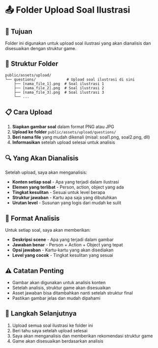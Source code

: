 # 📤 Folder Upload Soal Ilustrasi

## 🎯 Tujuan
Folder ini digunakan untuk upload soal ilustrasi yang akan dianalisis dan disesuaikan dengan struktur game.

## 📁 Struktur Folder
```
public/assets/upload/
└── questions/              # Upload soal ilustrasi di sini
    ├── [nama_file_1].png  # Soal ilustrasi 1
    ├── [nama_file_2].png  # Soal ilustrasi 2
    ├── [nama_file_3].png  # Soal ilustrasi 3
    └── ...
```

## 📋 Cara Upload
1. **Siapkan gambar soal** dalam format PNG atau JPG
2. **Upload ke folder** `public/assets/upload/questions/`
3. **Beri nama file** yang mudah dikenali (misal: soal1.png, soal2.png, dll)
4. **Informasikan** setelah upload selesai untuk analisis

## 🔍 Yang Akan Dianalisis
Setelah upload, saya akan menganalisis:
- **Konten setiap soal** - Apa yang terjadi dalam ilustrasi
- **Elemen yang terlibat** - Person, action, object yang ada
- **Tingkat kesulitan** - Sesuai untuk level berapa
- **Struktur jawaban** - Kartu apa saja yang dibutuhkan
- **Urutan level** - Susunan yang logis dari mudah ke sulit

## 📝 Format Analisis
Untuk setiap soal, saya akan memberikan:
- **Deskripsi scene** - Apa yang terjadi dalam gambar
- **Jawaban benar** - Person + Action + Object yang tepat
- **Opsi jawaban** - Kartu-kartu yang akan disediakan
- **Level yang cocok** - Tingkat kesulitan yang sesuai

## ⚠️ Catatan Penting
- Gambar akan digunakan untuk analisis konten
- Setelah analisis, struktur game akan disesuaikan
- Asset jawaban bisa ditambahkan nanti setelah struktur final
- Pastikan gambar jelas dan mudah dipahami

## 🚀 Langkah Selanjutnya
1. Upload semua soal ilustrasi ke folder ini
2. Beri tahu saya setelah upload selesai
3. Saya akan menganalisis dan memberikan rekomendasi struktur game
4. Game akan disesuaikan berdasarkan analisis
